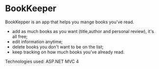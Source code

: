 # BookKeeper
BookKepper is an app that helps you mange books you've read.
- add as much books as you want (title,author and personal review), it's all free;
- edit information anytime;
- delete books you don't want to be on the list;
- keep tracking on how much books you've already read.

Technologies used: ASP.NET MVC 4
